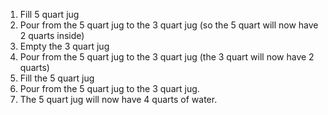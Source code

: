 1. Fill 5 quart jug
2. Pour from the 5 quart jug to the 3 quart jug (so the 5 quart will now have 2 quarts inside)
3. Empty the 3 quart jug
4. Pour from the 5 quart jug to the 3 quart jug (the 3 quart will now have 2 quarts)
5. Fill the 5 quart jug
6. Pour from the 5 quart jug to the 3 quart jug.  
6. The 5 quart jug will now have 4 quarts of water.  